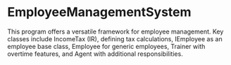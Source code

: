 # EmployeeManagementSystem
This program offers a versatile framework for employee management. Key classes include IncomeTax (IR), defining tax calculations, IEmployee as an employee base class, Employee for generic employees, Trainer with overtime features, and Agent with additional responsibilities.
